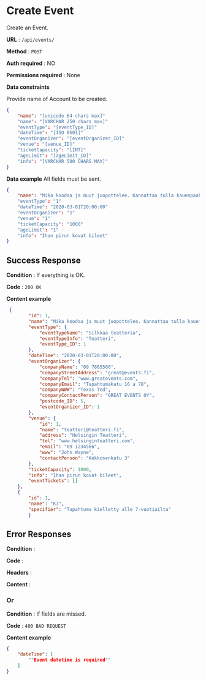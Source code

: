 # Create Event

Create an Event.

**URL** : `/api/events/`

**Method** : `POST`

**Auth required** : NO

**Permissions required** : None

**Data constraints**

Provide name of Account to be created.

```json
{
    "name": "[unicode 64 chars max]"
    "name": "[VARCHAR 250 chars max]"
    "eventType": "[eventType_ID]"
    "dateTime": "[ISO 8601]"
    "eventOrganizer": "[eventOrganizer_ID]"
    "venue": "[venue_ID]"
    "ticketCapacity": "[INT]"
    "ageLimit": "[ageLimit_ID]"
    "info": "[VARCHAR 500 CHARS MAX]"
}
```

**Data example** All fields must be sent.

```json
{
    "name": "Mika koodaa ja muut juopottelee. Kannattaa tulla kauempaakin"
    "eventType": "1"
    "dateTime": "2020-03-01T20:00:00"
    "eventOrganizer": "1"
    "venue": "1"
    "ticketCapacity": "1000"
    "ageLimit": "1"
    "info": "Ihan pirun kovat bileet"
}
```

## Success Response

**Condition** : If everything is OK.

**Code** : `200 OK`

**Content example**

```json
 {
        "id": 1,
        "name": "Mika koodaa ja muut juopottelee. Kannattaa tulla kauempaakin",
        "eventType": {
            "eventTypeName": "Silkkaa teatteria",
            "eventTypeInfo": "Teatteri",
            "eventType_ID": 1
        },
        "dateTime": "2020-03-01T20:00:00",
        "eventOrganizer": {
            "companyName": "09 7865566",
            "companyStreetAddress": "great@events.fi",
            "companyTel": "www.greatevents.com",
            "companyEmail": "Tapahtumakatu 16 a 78",
            "companyWWW": "Texas Ted",
            "companyContactPerson": "GREAT EVENTS OY",
            "postcode_ID": 5,
            "eventOrganizer_ID": 1
        },
        "venue": {
            "id": 1,
            "name": "teatteri@teatteri.fi",
            "address": "Helsingin Teatteri",
            "tel": "www.helsinginteatteri.com",
            "email": "09 1234566",
            "www": "John Wayne",
            "contactPerson": "Kekkosenkatu 3"
        },
        "ticketCapacity": 1000,
        "info": "Ihan pirun kovat bileet",
        "eventTickets": []
    },
    {
        "id": 1,
        "name": "K7",
        "specifier": "Tapahtuma kielletty alle 7-vuotiailta"
        }
```

## Error Responses

**Condition** : 

**Code** : 

**Headers** : 

**Content** : 

### Or

**Condition** : If fields are missed.

**Code** : `400 BAD REQUEST`

**Content example**

```json
{
    "dateTime": [
        ""Event datetime is required""
    ]
}
```
